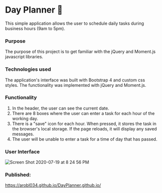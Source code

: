 # Day Planner :ledger:

This simple application allows the user to schedule daily tasks during business hours (9am to 5pm).

### Purpose

The purpose of this project is to get familiar with the jQuery and Moment.js javascript libraries.

### Technologies used

The application's interface was built with Bootstrap 4 and custom css styles. The functionality was implemented with jQuery and Moment.js.

### Functionality

1. In the header, the user can see the current date.
2. There are 8 boxes where the user can enter a task for each hour of the working day.
3. There is a "save" icon for each hour. When pressed, it stores the task in the browser's local storage. If the page reloads, it will display any saved messages.
4. The user will be unable to enter a task for a time of day that has passed.

### User Interface
![Screen Shot 2020-07-19 at 8 24 56 PM](https://user-images.githubusercontent.com/58242373/87889132-0e7a6580-c9fe-11ea-8d34-bf100e7f4ba8.jpg)


### Published:
<https://arobl034.github.io/DayPlanner.github.io/>
